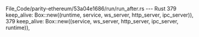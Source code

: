 File_Code/parity-ethereum/53a04e1686/run/run_after.rs --- Rust
379                         keep_alive: Box::new((runtime, service, ws_server, http_server, ipc_server)),                                                    379                         keep_alive: Box::new((service, ws_server, http_server, ipc_server, runtime)),


